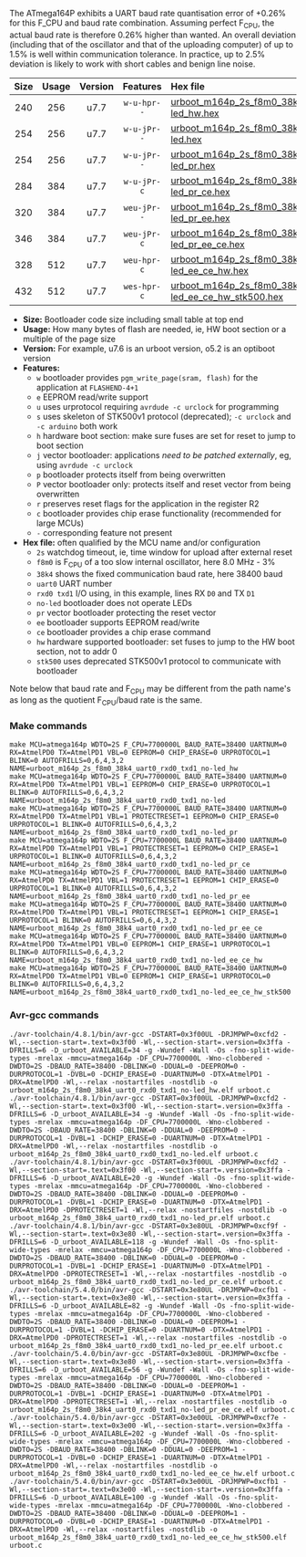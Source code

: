 The ATmega164P exhibits a UART baud rate quantisation error of +0.26% for this F_CPU and baud rate combination. Assuming perfect F<sub>CPU</sub>, the actual baud rate is therefore 0.26% higher than wanted. An overall deviation (including that of the oscillator and that of the uploading computer) of up to 1.5% is well within communication tolerance. In practice, up to 2.5% deviation is likely to work with short cables and benign line noise.

|Size|Usage|Version|Features|Hex file|
|:-:|:-:|:-:|:-:|:--|
|240|256|u7.7|`w-u-hpr--`|[urboot_m164p_2s_f8m0_38k4_uart0_rxd0_txd1_no-led_hw.hex](https://raw.githubusercontent.com/stefanrueger/urboot.hex/main/mcus/atmega164p/watchdog_2_s/internal_oscillator_f-3.75%25/%2B8m000000_hz/%2B%2B38k4_baud/uart0_rxd0_txd1/no-led/urboot_m164p_2s_f8m0_38k4_uart0_rxd0_txd1_no-led_hw.hex)|
|254|256|u7.7|`w-u-jPr--`|[urboot_m164p_2s_f8m0_38k4_uart0_rxd0_txd1_no-led.hex](https://raw.githubusercontent.com/stefanrueger/urboot.hex/main/mcus/atmega164p/watchdog_2_s/internal_oscillator_f-3.75%25/%2B8m000000_hz/%2B%2B38k4_baud/uart0_rxd0_txd1/no-led/urboot_m164p_2s_f8m0_38k4_uart0_rxd0_txd1_no-led.hex)|
|254|256|u7.7|`w-u-jPr--`|[urboot_m164p_2s_f8m0_38k4_uart0_rxd0_txd1_no-led_pr.hex](https://raw.githubusercontent.com/stefanrueger/urboot.hex/main/mcus/atmega164p/watchdog_2_s/internal_oscillator_f-3.75%25/%2B8m000000_hz/%2B%2B38k4_baud/uart0_rxd0_txd1/no-led/urboot_m164p_2s_f8m0_38k4_uart0_rxd0_txd1_no-led_pr.hex)|
|284|384|u7.7|`w-u-jPr-c`|[urboot_m164p_2s_f8m0_38k4_uart0_rxd0_txd1_no-led_pr_ce.hex](https://raw.githubusercontent.com/stefanrueger/urboot.hex/main/mcus/atmega164p/watchdog_2_s/internal_oscillator_f-3.75%25/%2B8m000000_hz/%2B%2B38k4_baud/uart0_rxd0_txd1/no-led/urboot_m164p_2s_f8m0_38k4_uart0_rxd0_txd1_no-led_pr_ce.hex)|
|320|384|u7.7|`weu-jPr--`|[urboot_m164p_2s_f8m0_38k4_uart0_rxd0_txd1_no-led_pr_ee.hex](https://raw.githubusercontent.com/stefanrueger/urboot.hex/main/mcus/atmega164p/watchdog_2_s/internal_oscillator_f-3.75%25/%2B8m000000_hz/%2B%2B38k4_baud/uart0_rxd0_txd1/no-led/urboot_m164p_2s_f8m0_38k4_uart0_rxd0_txd1_no-led_pr_ee.hex)|
|346|384|u7.7|`weu-jPr-c`|[urboot_m164p_2s_f8m0_38k4_uart0_rxd0_txd1_no-led_pr_ee_ce.hex](https://raw.githubusercontent.com/stefanrueger/urboot.hex/main/mcus/atmega164p/watchdog_2_s/internal_oscillator_f-3.75%25/%2B8m000000_hz/%2B%2B38k4_baud/uart0_rxd0_txd1/no-led/urboot_m164p_2s_f8m0_38k4_uart0_rxd0_txd1_no-led_pr_ee_ce.hex)|
|328|512|u7.7|`weu-hpr-c`|[urboot_m164p_2s_f8m0_38k4_uart0_rxd0_txd1_no-led_ee_ce_hw.hex](https://raw.githubusercontent.com/stefanrueger/urboot.hex/main/mcus/atmega164p/watchdog_2_s/internal_oscillator_f-3.75%25/%2B8m000000_hz/%2B%2B38k4_baud/uart0_rxd0_txd1/no-led/urboot_m164p_2s_f8m0_38k4_uart0_rxd0_txd1_no-led_ee_ce_hw.hex)|
|432|512|u7.7|`wes-hpr-c`|[urboot_m164p_2s_f8m0_38k4_uart0_rxd0_txd1_no-led_ee_ce_hw_stk500.hex](https://raw.githubusercontent.com/stefanrueger/urboot.hex/main/mcus/atmega164p/watchdog_2_s/internal_oscillator_f-3.75%25/%2B8m000000_hz/%2B%2B38k4_baud/uart0_rxd0_txd1/no-led/urboot_m164p_2s_f8m0_38k4_uart0_rxd0_txd1_no-led_ee_ce_hw_stk500.hex)|

- **Size:** Bootloader code size including small table at top end
- **Usage:** How many bytes of flash are needed, ie, HW boot section or a multiple of the page size
- **Version:** For example, u7.6 is an urboot version, o5.2 is an optiboot version
- **Features:**
  + `w` bootloader provides `pgm_write_page(sram, flash)` for the application at `FLASHEND-4+1`
  + `e` EEPROM read/write support
  + `u` uses urprotocol requiring `avrdude -c urclock` for programming
  + `s` uses skeleton of STK500v1 protocol (deprecated); `-c urclock` and `-c arduino` both work
  + `h` hardware boot section: make sure fuses are set for reset to jump to boot section
  + `j` vector bootloader: applications *need to be patched externally*, eg, using `avrdude -c urclock`
  + `p` bootloader protects itself from being overwritten
  + `P` vector bootloader only: protects itself and reset vector from being overwritten
  + `r` preserves reset flags for the application in the register R2
  + `c` bootloader provides chip erase functionality (recommended for large MCUs)
  + `-` corresponding feature not present
- **Hex file:** often qualified by the MCU name and/or configuration
  + `2s` watchdog timeout, ie, time window for upload after external reset
  + `f8m0` is F<sub>CPU</sub> of a too slow internal oscillator, here 8.0 MHz - 3%
  + `38k4` shows the fixed communication baud rate, here 38400 baud
  + `uart0` UART number
  + `rxd0 txd1` I/O using, in this example, lines RX `D0` and TX `D1`
  + `no-led` bootloader does not operate LEDs
  + `pr` vector bootloader protecting the reset vector
  + `ee` bootloader supports EEPROM read/write
  + `ce` bootloader provides a chip erase command
  + `hw` hardware supported bootloader: set fuses to jump to the HW boot section, not to addr 0
  + `stk500` uses deprecated STK500v1 protocol to communicate with bootloader


Note below that baud rate and F<sub>CPU</sub> may be different from the path name's as long as the quotient F<sub>CPU</sub>/baud rate is the same.

### Make commands
```
make MCU=atmega164p WDTO=2S F_CPU=7700000L BAUD_RATE=38400 UARTNUM=0 RX=AtmelPD0 TX=AtmelPD1 VBL=0 EEPROM=0 CHIP_ERASE=0 URPROTOCOL=1 BLINK=0 AUTOFRILLS=0,6,4,3,2 NAME=urboot_m164p_2s_f8m0_38k4_uart0_rxd0_txd1_no-led_hw
make MCU=atmega164p WDTO=2S F_CPU=7700000L BAUD_RATE=38400 UARTNUM=0 RX=AtmelPD0 TX=AtmelPD1 VBL=1 EEPROM=0 CHIP_ERASE=0 URPROTOCOL=1 BLINK=0 AUTOFRILLS=0,6,4,3,2 NAME=urboot_m164p_2s_f8m0_38k4_uart0_rxd0_txd1_no-led
make MCU=atmega164p WDTO=2S F_CPU=7700000L BAUD_RATE=38400 UARTNUM=0 RX=AtmelPD0 TX=AtmelPD1 VBL=1 PROTECTRESET=1 EEPROM=0 CHIP_ERASE=0 URPROTOCOL=1 BLINK=0 AUTOFRILLS=0,6,4,3,2 NAME=urboot_m164p_2s_f8m0_38k4_uart0_rxd0_txd1_no-led_pr
make MCU=atmega164p WDTO=2S F_CPU=7700000L BAUD_RATE=38400 UARTNUM=0 RX=AtmelPD0 TX=AtmelPD1 VBL=1 PROTECTRESET=1 EEPROM=0 CHIP_ERASE=1 URPROTOCOL=1 BLINK=0 AUTOFRILLS=0,6,4,3,2 NAME=urboot_m164p_2s_f8m0_38k4_uart0_rxd0_txd1_no-led_pr_ce
make MCU=atmega164p WDTO=2S F_CPU=7700000L BAUD_RATE=38400 UARTNUM=0 RX=AtmelPD0 TX=AtmelPD1 VBL=1 PROTECTRESET=1 EEPROM=1 CHIP_ERASE=0 URPROTOCOL=1 BLINK=0 AUTOFRILLS=0,6,4,3,2 NAME=urboot_m164p_2s_f8m0_38k4_uart0_rxd0_txd1_no-led_pr_ee
make MCU=atmega164p WDTO=2S F_CPU=7700000L BAUD_RATE=38400 UARTNUM=0 RX=AtmelPD0 TX=AtmelPD1 VBL=1 PROTECTRESET=1 EEPROM=1 CHIP_ERASE=1 URPROTOCOL=1 BLINK=0 AUTOFRILLS=0,6,4,3,2 NAME=urboot_m164p_2s_f8m0_38k4_uart0_rxd0_txd1_no-led_pr_ee_ce
make MCU=atmega164p WDTO=2S F_CPU=7700000L BAUD_RATE=38400 UARTNUM=0 RX=AtmelPD0 TX=AtmelPD1 VBL=0 EEPROM=1 CHIP_ERASE=1 URPROTOCOL=1 BLINK=0 AUTOFRILLS=0,6,4,3,2 NAME=urboot_m164p_2s_f8m0_38k4_uart0_rxd0_txd1_no-led_ee_ce_hw
make MCU=atmega164p WDTO=2S F_CPU=7700000L BAUD_RATE=38400 UARTNUM=0 RX=AtmelPD0 TX=AtmelPD1 VBL=0 EEPROM=1 CHIP_ERASE=1 URPROTOCOL=0 BLINK=0 AUTOFRILLS=0,6,4,3,2 NAME=urboot_m164p_2s_f8m0_38k4_uart0_rxd0_txd1_no-led_ee_ce_hw_stk500
```

### Avr-gcc commands
```
./avr-toolchain/4.8.1/bin/avr-gcc -DSTART=0x3f00UL -DRJMPWP=0xcfd2 -Wl,--section-start=.text=0x3f00 -Wl,--section-start=.version=0x3ffa -DFRILLS=6 -D_urboot_AVAILABLE=34 -g -Wundef -Wall -Os -fno-split-wide-types -mrelax -mmcu=atmega164p -DF_CPU=7700000L -Wno-clobbered -DWDTO=2S -DBAUD_RATE=38400 -DBLINK=0 -DDUAL=0 -DEEPROM=0 -DURPROTOCOL=1 -DVBL=0 -DCHIP_ERASE=0 -DUARTNUM=0 -DTX=AtmelPD1 -DRX=AtmelPD0 -Wl,--relax -nostartfiles -nostdlib -o urboot_m164p_2s_f8m0_38k4_uart0_rxd0_txd1_no-led_hw.elf urboot.c
./avr-toolchain/4.8.1/bin/avr-gcc -DSTART=0x3f00UL -DRJMPWP=0xcfd2 -Wl,--section-start=.text=0x3f00 -Wl,--section-start=.version=0x3ffa -DFRILLS=6 -D_urboot_AVAILABLE=34 -g -Wundef -Wall -Os -fno-split-wide-types -mrelax -mmcu=atmega164p -DF_CPU=7700000L -Wno-clobbered -DWDTO=2S -DBAUD_RATE=38400 -DBLINK=0 -DDUAL=0 -DEEPROM=0 -DURPROTOCOL=1 -DVBL=1 -DCHIP_ERASE=0 -DUARTNUM=0 -DTX=AtmelPD1 -DRX=AtmelPD0 -Wl,--relax -nostartfiles -nostdlib -o urboot_m164p_2s_f8m0_38k4_uart0_rxd0_txd1_no-led.elf urboot.c
./avr-toolchain/4.8.1/bin/avr-gcc -DSTART=0x3f00UL -DRJMPWP=0xcfd2 -Wl,--section-start=.text=0x3f00 -Wl,--section-start=.version=0x3ffa -DFRILLS=6 -D_urboot_AVAILABLE=20 -g -Wundef -Wall -Os -fno-split-wide-types -mrelax -mmcu=atmega164p -DF_CPU=7700000L -Wno-clobbered -DWDTO=2S -DBAUD_RATE=38400 -DBLINK=0 -DDUAL=0 -DEEPROM=0 -DURPROTOCOL=1 -DVBL=1 -DCHIP_ERASE=0 -DUARTNUM=0 -DTX=AtmelPD1 -DRX=AtmelPD0 -DPROTECTRESET=1 -Wl,--relax -nostartfiles -nostdlib -o urboot_m164p_2s_f8m0_38k4_uart0_rxd0_txd1_no-led_pr.elf urboot.c
./avr-toolchain/4.8.1/bin/avr-gcc -DSTART=0x3e80UL -DRJMPWP=0xcf9f -Wl,--section-start=.text=0x3e80 -Wl,--section-start=.version=0x3ffa -DFRILLS=6 -D_urboot_AVAILABLE=118 -g -Wundef -Wall -Os -fno-split-wide-types -mrelax -mmcu=atmega164p -DF_CPU=7700000L -Wno-clobbered -DWDTO=2S -DBAUD_RATE=38400 -DBLINK=0 -DDUAL=0 -DEEPROM=0 -DURPROTOCOL=1 -DVBL=1 -DCHIP_ERASE=1 -DUARTNUM=0 -DTX=AtmelPD1 -DRX=AtmelPD0 -DPROTECTRESET=1 -Wl,--relax -nostartfiles -nostdlib -o urboot_m164p_2s_f8m0_38k4_uart0_rxd0_txd1_no-led_pr_ce.elf urboot.c
./avr-toolchain/5.4.0/bin/avr-gcc -DSTART=0x3e80UL -DRJMPWP=0xcfb1 -Wl,--section-start=.text=0x3e80 -Wl,--section-start=.version=0x3ffa -DFRILLS=6 -D_urboot_AVAILABLE=82 -g -Wundef -Wall -Os -fno-split-wide-types -mrelax -mmcu=atmega164p -DF_CPU=7700000L -Wno-clobbered -DWDTO=2S -DBAUD_RATE=38400 -DBLINK=0 -DDUAL=0 -DEEPROM=1 -DURPROTOCOL=1 -DVBL=1 -DCHIP_ERASE=0 -DUARTNUM=0 -DTX=AtmelPD1 -DRX=AtmelPD0 -DPROTECTRESET=1 -Wl,--relax -nostartfiles -nostdlib -o urboot_m164p_2s_f8m0_38k4_uart0_rxd0_txd1_no-led_pr_ee.elf urboot.c
./avr-toolchain/5.4.0/bin/avr-gcc -DSTART=0x3e80UL -DRJMPWP=0xcfbe -Wl,--section-start=.text=0x3e80 -Wl,--section-start=.version=0x3ffa -DFRILLS=6 -D_urboot_AVAILABLE=56 -g -Wundef -Wall -Os -fno-split-wide-types -mrelax -mmcu=atmega164p -DF_CPU=7700000L -Wno-clobbered -DWDTO=2S -DBAUD_RATE=38400 -DBLINK=0 -DDUAL=0 -DEEPROM=1 -DURPROTOCOL=1 -DVBL=1 -DCHIP_ERASE=1 -DUARTNUM=0 -DTX=AtmelPD1 -DRX=AtmelPD0 -DPROTECTRESET=1 -Wl,--relax -nostartfiles -nostdlib -o urboot_m164p_2s_f8m0_38k4_uart0_rxd0_txd1_no-led_pr_ee_ce.elf urboot.c
./avr-toolchain/5.4.0/bin/avr-gcc -DSTART=0x3e00UL -DRJMPWP=0xcf7e -Wl,--section-start=.text=0x3e00 -Wl,--section-start=.version=0x3ffa -DFRILLS=6 -D_urboot_AVAILABLE=202 -g -Wundef -Wall -Os -fno-split-wide-types -mrelax -mmcu=atmega164p -DF_CPU=7700000L -Wno-clobbered -DWDTO=2S -DBAUD_RATE=38400 -DBLINK=0 -DDUAL=0 -DEEPROM=1 -DURPROTOCOL=1 -DVBL=0 -DCHIP_ERASE=1 -DUARTNUM=0 -DTX=AtmelPD1 -DRX=AtmelPD0 -Wl,--relax -nostartfiles -nostdlib -o urboot_m164p_2s_f8m0_38k4_uart0_rxd0_txd1_no-led_ee_ce_hw.elf urboot.c
./avr-toolchain/5.4.0/bin/avr-gcc -DSTART=0x3e00UL -DRJMPWP=0xcfb1 -Wl,--section-start=.text=0x3e00 -Wl,--section-start=.version=0x3ffa -DFRILLS=6 -D_urboot_AVAILABLE=100 -g -Wundef -Wall -Os -fno-split-wide-types -mrelax -mmcu=atmega164p -DF_CPU=7700000L -Wno-clobbered -DWDTO=2S -DBAUD_RATE=38400 -DBLINK=0 -DDUAL=0 -DEEPROM=1 -DURPROTOCOL=0 -DVBL=0 -DCHIP_ERASE=1 -DUARTNUM=0 -DTX=AtmelPD1 -DRX=AtmelPD0 -Wl,--relax -nostartfiles -nostdlib -o urboot_m164p_2s_f8m0_38k4_uart0_rxd0_txd1_no-led_ee_ce_hw_stk500.elf urboot.c
```

